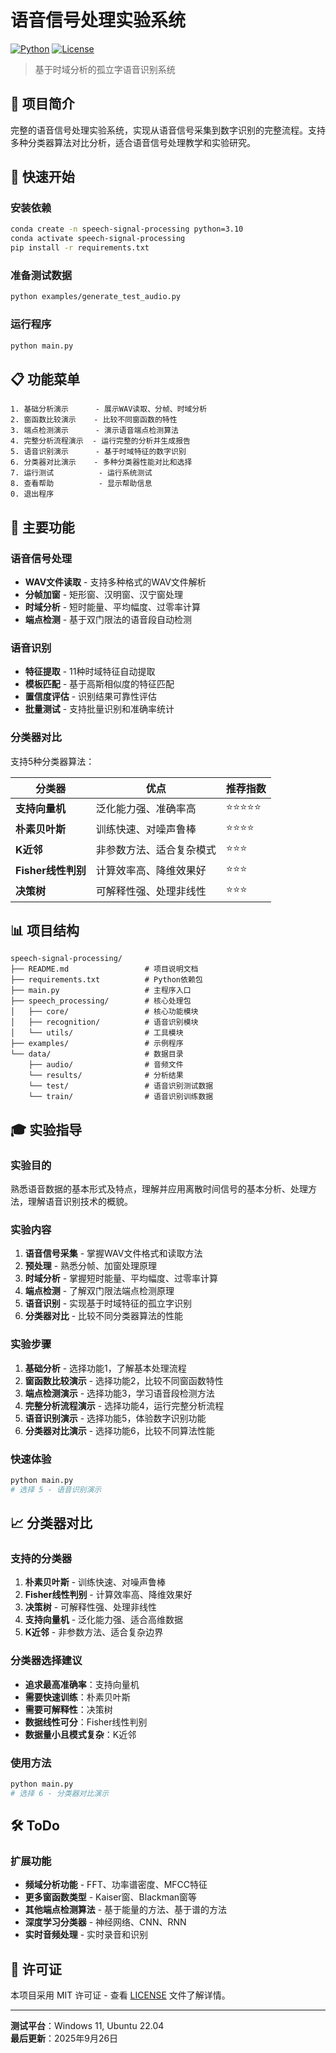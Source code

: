 # 语音信号处理实验系统

[![Python](https://img.shields.io/badge/Python-3.7+-blue.svg)](https://www.python.org/)
[![License](https://img.shields.io/badge/License-MIT-green.svg)](LICENSE)

> 基于时域分析的孤立字语音识别系统

## 📖 项目简介

完整的语音信号处理实验系统，实现从语音信号采集到数字识别的完整流程。支持多种分类器算法对比分析，适合语音信号处理教学和实验研究。

## 🚀 快速开始

### 安装依赖
```bash
conda create -n speech-signal-processing python=3.10
conda activate speech-signal-processing
pip install -r requirements.txt
```

### 准备测试数据
```bash
python examples/generate_test_audio.py
```

### 运行程序
```bash
python main.py
```

## 📋 功能菜单

```
1. 基础分析演示      - 展示WAV读取、分帧、时域分析
2. 窗函数比较演示    - 比较不同窗函数的特性
3. 端点检测演示      - 演示语音端点检测算法
4. 完整分析流程演示  - 运行完整的分析并生成报告
5. 语音识别演示      - 基于时域特征的数字识别
6. 分类器对比演示    - 多种分类器性能对比和选择
7. 运行测试          - 运行系统测试
8. 查看帮助          - 显示帮助信息
0. 退出程序
```

## 🎯 主要功能

### 语音信号处理
- **WAV文件读取** - 支持多种格式的WAV文件解析
- **分帧加窗** - 矩形窗、汉明窗、汉宁窗处理
- **时域分析** - 短时能量、平均幅度、过零率计算
- **端点检测** - 基于双门限法的语音段自动检测

### 语音识别
- **特征提取** - 11种时域特征自动提取
- **模板匹配** - 基于高斯相似度的特征匹配
- **置信度评估** - 识别结果可靠性评估
- **批量测试** - 支持批量识别和准确率统计

### 分类器对比
支持5种分类器算法：

| 分类器 | 优点 | 推荐指数 |
|--------|------|----------|
| **支持向量机** | 泛化能力强、准确率高 | ⭐⭐⭐⭐⭐ |
| **朴素贝叶斯** | 训练快速、对噪声鲁棒 | ⭐⭐⭐⭐ |
| **K近邻** | 非参数方法、适合复杂模式 | ⭐⭐⭐ |
| **Fisher线性判别** | 计算效率高、降维效果好 | ⭐⭐⭐ |
| **决策树** | 可解释性强、处理非线性 | ⭐⭐⭐ |

## 📊 项目结构

```
speech-signal-processing/
├── README.md                 # 项目说明文档
├── requirements.txt          # Python依赖包
├── main.py                   # 主程序入口
├── speech_processing/        # 核心处理包
│   ├── core/                 # 核心功能模块
│   ├── recognition/          # 语音识别模块
│   └── utils/                # 工具模块
├── examples/                 # 示例程序
└── data/                     # 数据目录
    ├── audio/                # 音频文件
    └── results/              # 分析结果
    └── test/                 # 语音识别测试数据
    └── train/                # 语音识别训练数据
```

## 🎓 实验指导

### 实验目的
熟悉语音数据的基本形式及特点，理解并应用离散时间信号的基本分析、处理方法，理解语音识别技术的概貌。

### 实验内容
1. **语音信号采集** - 掌握WAV文件格式和读取方法
2. **预处理** - 熟悉分帧、加窗处理原理
3. **时域分析** - 掌握短时能量、平均幅度、过零率计算
4. **端点检测** - 了解双门限法端点检测原理
5. **语音识别** - 实现基于时域特征的孤立字识别
6. **分类器对比** - 比较不同分类器算法的性能

### 实验步骤
1. **基础分析** - 选择功能1，了解基本处理流程
2. **窗函数比较演示** - 选择功能2，比较不同窗函数特性
3. **端点检测演示** - 选择功能3，学习语音段检测方法
4. **完整分析流程演示** - 选择功能4，运行完整分析流程
5. **语音识别演示** - 选择功能5，体验数字识别功能
6. **分类器对比演示** - 选择功能6，比较不同算法性能

### 快速体验
```bash
python main.py
# 选择 5 - 语音识别演示
```

## 📈 分类器对比

### 支持的分类器
1. **朴素贝叶斯** - 训练快速、对噪声鲁棒
2. **Fisher线性判别** - 计算效率高、降维效果好
3. **决策树** - 可解释性强、处理非线性
4. **支持向量机** - 泛化能力强、适合高维数据
5. **K近邻** - 非参数方法、适合复杂边界

### 分类器选择建议
- **追求最高准确率**：支持向量机
- **需要快速训练**：朴素贝叶斯
- **需要可解释性**：决策树
- **数据线性可分**：Fisher线性判别
- **数据量小且模式复杂**：K近邻

### 使用方法
```bash
python main.py
# 选择 6 - 分类器对比演示
```

## 🛠️ ToDo

### 扩展功能
- **频域分析功能** - FFT、功率谱密度、MFCC特征
- **更多窗函数类型** - Kaiser窗、Blackman窗等
- **其他端点检测算法** - 基于能量的方法、基于谱的方法
- **深度学习分类器** - 神经网络、CNN、RNN
- **实时音频处理** - 实时录音和识别

## 📄 许可证

本项目采用 MIT 许可证 - 查看 [LICENSE](LICENSE) 文件了解详情。

---

**测试平台**：Windows 11, Ubuntu 22.04  
**最后更新**：2025年9月26日